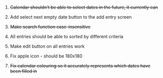 1. ~~Calendar shouldn't be able to select dates in the future, it currently can~~

2. Add select next empty date button to the add entry screen

3. ~~Make search function case-insensitive~~

4. All entries should be able to sorted by different criteria

5. Make edit button on all entries work

6. Fix apple icon - should be 180x180

7. ~~Fix calendar colouring so it accurately represents which dates have been filled in~~